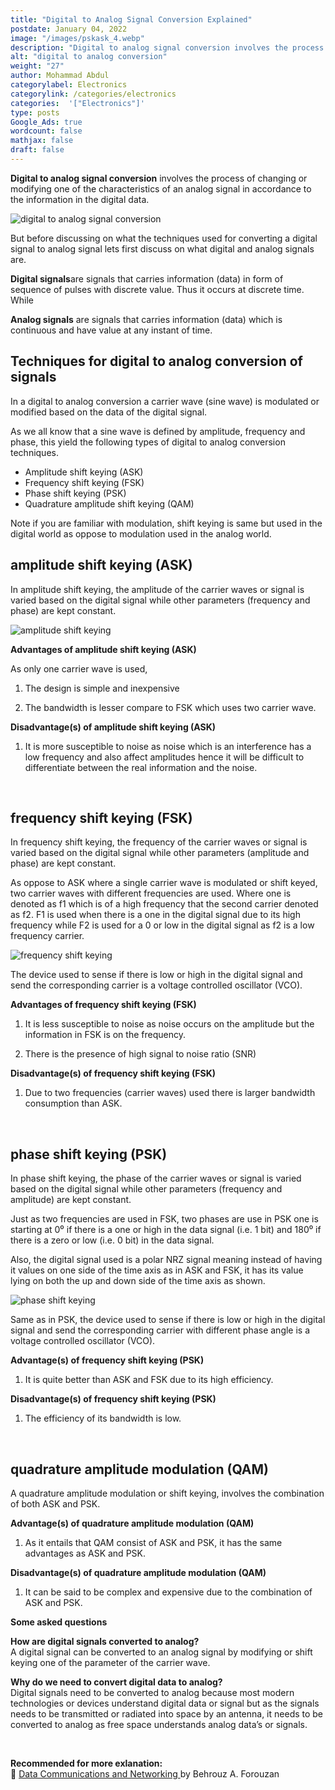 ```yaml
---
title: "Digital to Analog Signal Conversion Explained"
postdate: January 04, 2022
image: "/images/pskask_4.webp"
description: "Digital to analog signal conversion involves the process of changing or modifying one of the characteristics of an analog signal in accordance to the information in the digital data."
alt: "digital to analog conversion"
weight: "27"
author: Mohammad Abdul
categorylabel: Electronics
categorylink: /categories/electronics
categories:  '["Electronics"]'
type: posts
Google_Ads: true
wordcount: false
mathjax: false
draft: false
---
```


**Digital to analog signal conversion** involves the process of changing or modifying one of the characteristics of an analog signal in accordance to the information in the digital data.

<img loading="lazy" src="/images/pskask_4.webp" alt="digital to analog signal conversion">

But before discussing on what the techniques used for converting a digital signal to analog signal lets first discuss on what digital and analog signals are.

**Digital signals**are signals that carries information (data) in form of sequence of pulses with discrete value. Thus it occurs at discrete time. While

**Analog signals** are signals that carries information (data) which is continuous and have value at any instant of time.

## Techniques for digital to analog conversion of signals

In a digital to analog conversion a carrier wave (sine wave) is modulated or modified based on the data of the digital signal.

As we all know that a sine wave is defined by amplitude, frequency and phase, this yield the following types of digital to analog conversion techniques.

<ul class="ul-in-post">
<li>Amplitude shift keying (ASK)</li>
<li>Frequency shift keying (FSK)</li>
<li>Phase shift keying (PSK)</li>
<li>Quadrature amplitude shift keying (QAM)</li>
</ul>

Note if you are familiar with modulation, shift keying is same but used in the digital world as oppose to modulation used in the analog world.

## amplitude shift keying (ASK)

In amplitude shift keying, the amplitude of the carrier waves or signal is varied based on the digital signal while other parameters (frequency and phase) are kept constant.

<img loading="lazy" src="/images/pskask_1.webp" alt="amplitude shift keying">

**Advantages of amplitude shift keying (ASK)**
<br>

As only one carrier wave is used,

1. The design is simple and inexpensive

2. The bandwidth is lesser compare to FSK which uses two carrier wave.

**Disadvantage(s) of amplitude shift keying (ASK)**
<br>

1.  It is more susceptible to noise as noise which is an interference has a low frequency and also affect amplitudes hence it will be difficult to differentiate between the real information and the noise.

<br>

## frequency shift keying (FSK)

In frequency shift keying, the frequency of the carrier waves or signal is varied based on the digital signal while other parameters (amplitude and phase) are kept constant.

As oppose to ASK where a single carrier wave is modulated or shift keyed, two carrier waves with different frequencies are used. Where one is denoted as f1 which is of a high frequency that the second carrier denoted as f2.
F1 is used when there is a one in the digital signal due to its high frequency while F2 is used for a 0 or low in the digital signal as f2 is a low frequency carrier.

<img loading="lazy" src="/images/pskask_2.webp" alt="frequency shift keying">

The device used to sense if there is low or high in the digital signal and send the corresponding carrier is a voltage controlled oscillator (VCO).

**Advantages of frequency shift keying (FSK)**
<br>

1. It is less susceptible to noise as noise occurs on the amplitude but the information in FSK is on the frequency.

2. There is the presence of high signal to noise ratio (SNR)

**Disadvantage(s) of frequency shift keying (FSK)**
<br>

1. Due to two frequencies (carrier waves) used there is larger bandwidth consumption than ASK.

<br>

## phase shift keying (PSK)

In phase shift keying, the phase of the carrier waves or signal is varied based on the digital signal while other parameters (frequency and amplitude) are kept constant.

Just as two frequencies are used in FSK, two phases are use in PSK one is starting at 0⁰ if there is a one or high in the data signal (i.e. 1 bit) and 180⁰ if there is a zero or low (i.e. 0 bit) in the data signal.

Also, the digital signal used is a polar NRZ signal meaning instead of having it values on one side of the time axis as in ASK and FSK, it has its value lying on both the up and down side of the time axis as shown.

<img loading="lazy" src="/images/pskask_3.webp" alt="phase shift keying">

Same as in PSK, the device used to sense if there is low or high in the digital signal and send the corresponding carrier with different phase angle is a voltage controlled oscillator (VCO).

**Advantage(s) of frequency shift keying (PSK)**
<br>

1. It is quite better than ASK and FSK due to its high efficiency.

**Disadvantage(s) of frequency shift keying (PSK)**
<br>

1. The efficiency of its bandwidth is low.

<br>

## quadrature amplitude modulation (QAM)

A quadrature amplitude modulation or shift keying, involves the combination of both ASK and PSK.

**Advantage(s) of quadrature amplitude modulation (QAM)**
<br>

1. As it entails that QAM consist of ASK and PSK, it has the same advantages as ASK and PSK.

**Disadvantage(s) of quadrature amplitude modulation (QAM)**
<br>

1. It can be said to be complex and expensive due to the combination of ASK and PSK.

**Some asked questions**
<br>

**How are digital signals converted to analog?**
<br>
A digital signal can be converted to an analog signal by modifying or shift keying one of the parameter of the carrier wave.

**Why do we need to convert digital data to analog?**
<br>
Digital signals need to be converted to analog because most modern technologies or devices understand digital data or signal but as the signals needs to be transmitted or radiated into space by an antenna, it needs to be converted to analog as free space understands analog data’s or signals.

<br>

**Recommended for more exlanation:**
<br>
:book: <a class="links-to-others" href="https://amzn.to/3zgwhJB" target="_blank">Data Communications
and Networking </a>by Behrouz A. Forouzan

<br>

